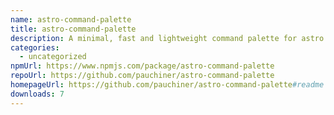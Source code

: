 ```yaml
---
name: astro-command-palette
title: astro-command-palette
description: A minimal, fast and lightweight command palette for astro with no dependencies
categories:
  - uncategorized
npmUrl: https://www.npmjs.com/package/astro-command-palette
repoUrl: https://github.com/pauchiner/astro-command-palette
homepageUrl: https://github.com/pauchiner/astro-command-palette#readme
downloads: 7
---
```

